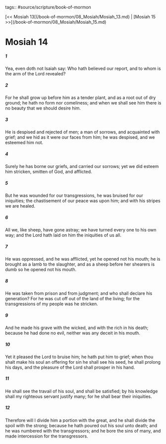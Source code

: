 tags:: #source/scripture/book-of-mormon

[<< Mosiah 13[(/book-of-mormon/08_Mosiah/Mosiah_13.md) | [Mosiah 15 >>[(/book-of-mormon/08_Mosiah/Mosiah_15.md)

# Mosiah 14

##### 1

Yea, even doth not Isaiah say: Who hath believed our report, and to whom is the arm of the Lord revealed?

##### 2

For he shall grow up before him as a tender plant, and as a root out of dry ground; he hath no form nor comeliness; and when we shall see him there is no beauty that we should desire him.

##### 3

He is despised and rejected of men; a man of sorrows, and acquainted with grief; and we hid as it were our faces from him; he was despised, and we esteemed him not.

##### 4

Surely he has borne our griefs, and carried our sorrows; yet we did esteem him stricken, smitten of God, and afflicted.

##### 5

But he was wounded for our transgressions, he was bruised for our iniquities; the chastisement of our peace was upon him; and with his stripes we are healed.

##### 6

All we, like sheep, have gone astray; we have turned every one to his own way; and the Lord hath laid on him the iniquities of us all.

##### 7

He was oppressed, and he was afflicted, yet he opened not his mouth; he is brought as a lamb to the slaughter, and as a sheep before her shearers is dumb so he opened not his mouth.

##### 8

He was taken from prison and from judgment; and who shall declare his generation? For he was cut off out of the land of the living; for the transgressions of my people was he stricken.

##### 9

And he made his grave with the wicked, and with the rich in his death; because he had done no evil, neither was any deceit in his mouth.

##### 10

Yet it pleased the Lord to bruise him; he hath put him to grief; when thou shalt make his soul an offering for sin he shall see his seed, he shall prolong his days, and the pleasure of the Lord shall prosper in his hand.

##### 11

He shall see the travail of his soul, and shall be satisfied; by his knowledge shall my righteous servant justify many; for he shall bear their iniquities.

##### 12

Therefore will I divide him a portion with the great, and he shall divide the spoil with the strong; because he hath poured out his soul unto death; and he was numbered with the transgressors; and he bore the sins of many, and made intercession for the transgressors.
